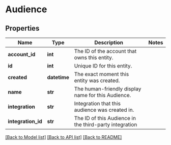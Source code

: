 # Audience

## Properties
Name | Type | Description | Notes
------------ | ------------- | ------------- | -------------
**account_id** | **int** | The ID of the account that owns this entity. | 
**id** | **int** | Unique ID for this entity. | 
**created** | **datetime** | The exact moment this entity was created. | 
**name** | **str** | The human-friendly display name for this Audience. | 
**integration** | **str** | Integration that this audience was created in. | 
**integration_id** | **str** | The ID of this Audience in the third-party integration | 

[[Back to Model list]](../README.md#documentation-for-models) [[Back to API list]](../README.md#documentation-for-api-endpoints) [[Back to README]](../README.md)


